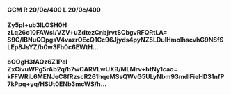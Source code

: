 #### GCM R 20/0c/400 L 20/0c/400
**Zy5pI+ub3lLOSH0H**<br/>**zLq26o10FAWsI/VZV+uZdtezCnbjrvtSCbgvRFQRtLA=**<br/>**S9C/IBNuQDpgsV4vazrOEcQ1Cc96Jjyds4pyNZ5LDulHmolhscvhG9NSfSLEp8JsYZ/b0w3Fb0c6EWtH...**<br/><br/>
**bOOgH3fAQz6Z1Pel**<br/>**ZxCivuWPg5rAb2q/b7wCARVLwUX9/MLMrv+btNy1cao=**<br/>**kFFWRiL6MENJeC8fRzscR261hqeMSsQWvG5ULyNbm93mdlFieHD31nfP7kPpq+yq/HSUt0ENb3mcWS/h...**